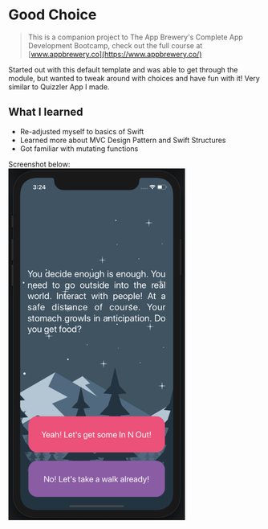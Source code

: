 
# Good Choice

>This is a companion project to The App Brewery's Complete App Development Bootcamp, check out the full course at [www.appbrewery.co](https://www.appbrewery.co/)

Started out with this default template and was able to get through the module, but wanted to tweak around with choices and have fun with it! Very similar to Quizzler App I made.

## What I learned

- Re-adjusted myself to basics of Swift
- Learned more about MVC Design Pattern and Swift Structures
- Got familiar with mutating functions

Screenshot below:  
<img src="https://github.com/mikedinhnguyen/Good-Choice-app/blob/master/img/screenshot.png" alt="Screenshot" height="700">
